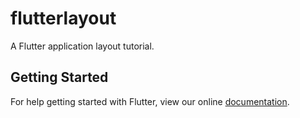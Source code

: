 # flutterlayout

A Flutter application layout tutorial.

## Getting Started

For help getting started with Flutter, view our online
[documentation](https://flutter.io/).
